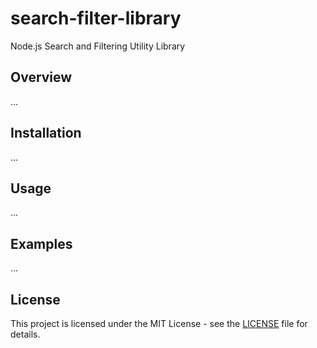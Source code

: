 # search-filter-library
Node.js Search and Filtering Utility Library

## Overview
...

## Installation
...

## Usage
...

## Examples
...

## License
This project is licensed under the MIT License - see the [LICENSE](LICENSE) file for details.


